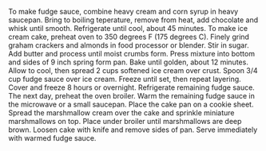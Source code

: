 To make fudge sauce, combine heavy cream and corn syrup in heavy saucepan. Bring to boiling teperature, remove from heat, add chocolate and whisk until smooth. Refrigerate until cool, about 45 minutes.
To make ice cream cake, preheat oven to 350 degrees F (175 degrees C). Finely grind graham crackers and almonds in food processor or blender. Stir in sugar. Add butter and process until moist crumbs form. Press mixture into bottom and sides of 9 inch spring form pan. Bake until golden, about 12 minutes. Allow to cool, then spread 2 cups softened ice cream over crust. Spoon 3/4 cup fudge sauce over ice cream. Freeze until set, then repeat layering. Cover and freeze 8 hours or overnight. Refrigerate remaining fudge sauce.
The next day, preheat the oven broiler. Warm the remaining fudge sauce in the microwave or a small saucepan. Place the cake pan on a cookie sheet. Spread the marshmallow cream over the cake and sprinkle miniature marshmallows on top. Place under broiler until marshmallows are deep brown. Loosen cake with knife and remove sides of pan. Serve immediately with warmed fudge sauce.